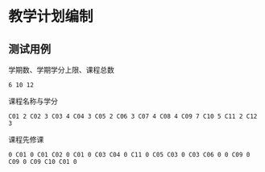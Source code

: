 # 教学计划编制

## 测试用例

学期数、学期学分上限、课程总数

```
6 10 12
```

课程名称与学分

```
C01 2 C02 3 C03 4 C04 3 C05 2 C06 3 C07 4 C08 4 C09 7 C10 5 C11 2 C12 3
```

课程先修课

```
0 C01 0 C01 C02 0 C01 0 C03 C04 0 C11 0 C05 C03 0 C03 C06 0 0 C09 0 C09 0 C09 C10 C01 0
```